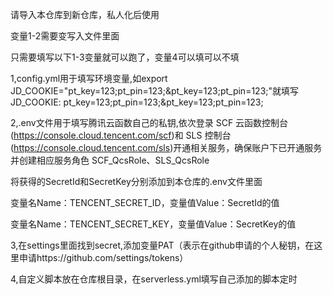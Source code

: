 请导入本仓库到新仓库，私人化后使用

变量1-2需要变写入文件里面

只需要填写以下1-3变量就可以跑了，变量4可以填可以不填

1,config.yml用于填写环境变量,如export JD_COOKIE="pt_key=123;pt_pin=123;&pt_key=123;pt_pin=123;"就填写JD_COOKIE: pt_key=123;pt_pin=123;&pt_key=123;pt_pin=123;


2,.env文件用于填写腾讯云函数自己的私钥,依次登录 SCF 云函数控制台 (https://console.cloud.tencent.com/scf)和 SLS 控制台 (https://console.cloud.tencent.com/sls)开通相关服务，确保账户下已开通服务并创建相应服务角色 SCF_QcsRole、SLS_QcsRole

将获得的SecretId和SecretKey分别添加到本仓库的.env文件里面

变量名Name：TENCENT_SECRET_ID，变量值Value：SecretId的值

变量名Name：TENCENT_SECRET_KEY，变量值Value：SecretKey的值

3,在settings里面找到secret,添加变量PAT（表示在github申请的个人秘钥，在这里申请https://github.com/settings/tokens）

4,自定义脚本放在仓库根目录，在serverless.yml填写自己添加的脚本定时
